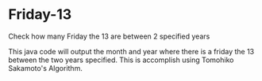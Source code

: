 # Friday-13
Check how many Friday the 13 are between 2 specified years

This java code will output the month and year where there is a friday the 13 between the two years specified. 
This is accomplish using Tomohiko Sakamoto's Algorithm. 

